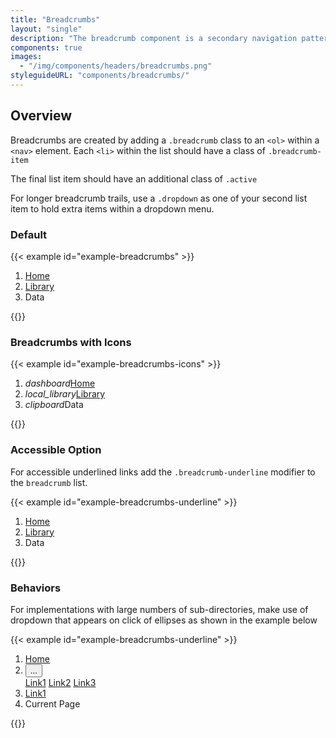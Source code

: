 ```yaml
---
title: "Breadcrumbs"
layout: "single"
description: "The breadcrumb component is a secondary navigation pattern that shows hierarchy among content or traces a user’s path."
components: true
images:
  - "/img/components/headers/breadcrumbs.png"
styleguideURL: "components/breadcrumbs/"
---
```


## Overview

Breadcrumbs are created by adding a `.breadcrumb` class to an `<ol>` within a `<nav>` element. Each `<li>` within the list should have a class of `.breadcrumb-item`

The final list item should have an additional class of `.active`

For longer breadcrumb trails, use a `.dropdown` as one of your second list item to hold extra items within a dropdown menu.

### Default

<!-- prettier-ignore-start -->
{{< example id="example-breadcrumbs" >}}
<nav aria-label="breadcrumb">
  <ol class="breadcrumb mb-0">
    <li class="breadcrumb-item"><a href="#">Home</a></li>
    <li class="breadcrumb-item"><a href="#">Library </a></li>
    <li class="breadcrumb-item active" aria-current="page">Data</li>
  </ol>
</nav>
{{</ example >}}
<!-- prettier-ignore-end -->

### Breadcrumbs with Icons

<!-- prettier-ignore-start -->
{{< example id="example-breadcrumbs-icons" >}}
<nav aria-label="breadcrumb">
  <ol class="breadcrumb">
    <li class="breadcrumb-item"><i class="modus-icons notranslate" aria-hidden="true">dashboard</i><a href="#">Home</a></li>
    <li class="breadcrumb-item"><i class="modus-icons notranslate" aria-hidden="true">local_library</i><a href="#">Library</a></li>
    <li class="breadcrumb-item active" aria-current="page"><i class="modus-icons notranslate" aria-hidden="true">clipboard</i>Data</li>
  </ol>
</nav>
{{</ example >}}
<!-- prettier-ignore-end -->

### Accessible Option

For accessible underlined links add the `.breadcrumb-underline` modifier to the `breadcrumb` list.

<!-- prettier-ignore-start -->
{{< example id="example-breadcrumbs-underline" >}}
<nav aria-label="breadcrumb">
  <ol class="breadcrumb breadcrumb-underline mb-0">
    <li class="breadcrumb-item"><a href="#">Home</a></li>
    <li class="breadcrumb-item"><a href="#">Library </a></li>
    <li class="breadcrumb-item active" aria-current="page">Data</li>
  </ol>
</nav>
{{</ example >}}
<!-- prettier-ignore-end -->

### Behaviors

For implementations with large numbers of sub-directories, make use of dropdown that appears on click of ellipses as shown in the example below

<!-- prettier-ignore-start -->
{{< example id="example-breadcrumbs-underline" >}}
<nav aria-label="breadcrumb">
  <ol class="breadcrumb breadcrumb-underline mb-0">
    <li class="breadcrumb-item"><a href="#">Home</a></li>
    <li class="breadcrumb-item">
      <div class="dropdown">
        <button type="button" data-toggle="dropdown" aria-haspopup="true" aria-expanded="false">...</button>
        <div class="dropdown-menu">
          <a href="#" class="dropdown-item">Link1</a>
          <a href="#" class="dropdown-item">Link2</a>
          <a href="#" class="dropdown-item">Link3</a>
        </div>
      </div>
    </li>
    <li class="breadcrumb-item"><a href="#">Link1</a></li>
    <li class="breadcrumb-item active" aria-current="page">Current Page</li>
  </ol>
</nav>
{{</ example >}}
<!-- prettier-ignore-end -->
